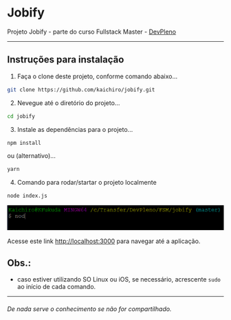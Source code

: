 # Jobify
Projeto Jobify - parte do curso Fullstack Master - [DevPleno](https://www.devpleno.com/)

---

## Instruções para instalação

1) Faça o clone deste projeto, conforme comando abaixo...

```sh
git clone https://github.com/kaichiro/jobify.git
```

2) Nevegue até o diretório do projeto...

```sh
cd jobify
```

3) Instale as dependências para o projeto...

```sh
npm install
```

ou (alternativo)...

```sh
yarn
```

4) Comando para rodar/startar o projeto localmente

```sh
node index.js 
```

![](./video/run.gif)

Acesse este link [http://localhost:3000](http://localhost:3000) para navegar até a aplicação.

## Obs.:

* caso estiver utilizando SO Linux ou iOS, se necessário, acrescente ```sudo``` ao início de cada comando.

---

###### De nada serve o conhecimento se não for compartilhado.
